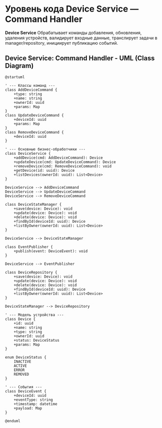 # Уровень кода Device Service — Command Handler

**Device Service** Обрабатывает команды добавления, обновления, удаления устройств, 
валидирует входные данные, транслирует задачи в manager/repository, инициирует публикацию событий.

## Device Service: Command Handler - UML (Class Diagram)

```puml
@startuml

' --- Классы команд ---
class AddDeviceCommand {
    +type: string
    +name: string
    +ownerId: uuid
    +params: Map
}
class UpdateDeviceCommand {
    +deviceId: uuid
    +params: Map
}
class RemoveDeviceCommand {
    +deviceId: uuid
}

' --- Основные бизнес-обработчики ---
class DeviceService {
    +addDevice(cmd: AddDeviceCommand): Device
    +updateDevice(cmd: UpdateDeviceCommand): Device
    +removeDevice(cmd: RemoveDeviceCommand): void
    +getDevice(id: uuid): Device
    +listDevices(ownerId: uuid): List<Device>
}

DeviceService --> AddDeviceCommand
DeviceService --> UpdateDeviceCommand
DeviceService --> RemoveDeviceCommand

class DeviceStateManager {
    +save(device: Device): void
    +update(device: Device): void
    +delete(device: Device): void
    +findById(deviceId: uuid): Device
    +listByOwner(ownerId: uuid): List<Device>
}

DeviceService --> DeviceStateManager

class EventPublisher {
    +publish(event: DeviceEvent): void
}

DeviceService --> EventPublisher

class DeviceRepository {
    +save(device: Device): void
    +update(device: Device): void
    +delete(device: Device): void
    +findById(deviceId: uuid): Device
    +listByOwner(ownerId: uuid): List<Device>
}

DeviceStateManager --> DeviceRepository

' --- Модель устройства ---
class Device {
    +id: uuid
    +name: string
    +type: string
    +ownerId: uuid
    +status: DeviceStatus
    +params: Map
}

enum DeviceStatus {
    INACTIVE
    ACTIVE
    ERROR
    REMOVED
}

' --- События ---
class DeviceEvent {
    +deviceId: uuid
    +eventType: string
    +timestamp: datetime
    +payload: Map
}

@enduml
```
